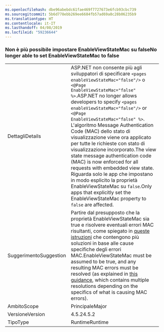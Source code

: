 ```yaml
---
ms.openlocfilehash: dbe96abebdc61fae469f7727673e6fcb93cbc739
ms.sourcegitcommit: 5b6d778ebb269ee6684fb57ad69a8c28b06235b9
ms.translationtype: HT
ms.contentlocale: it-IT
ms.lasthandoff: 04/08/2019
ms.locfileid: "59236644"
---
```

### <a name="no-longer-able-to-set-enableviewstatemac-to-false"></a><span data-ttu-id="7a016-101">Non è più possibile impostare EnableViewStateMac su false</span><span class="sxs-lookup"><span data-stu-id="7a016-101">No longer able to set EnableViewStateMac to false</span></span>

|   |   |
|---|---|
|<span data-ttu-id="7a016-102">Dettagli</span><span class="sxs-lookup"><span data-stu-id="7a016-102">Details</span></span>|<span data-ttu-id="7a016-103">ASP.NET non consente più agli sviluppatori di specificare <code>&lt;pages enableViewStateMac=&quot;false&quot;/&gt;</code> o <code>&lt;@Page EnableViewStateMac=&quot;false&quot; %&gt;</code>.</span><span class="sxs-lookup"><span data-stu-id="7a016-103">ASP.NET no longer allows developers to specify <code>&lt;pages enableViewStateMac=&quot;false&quot;/&gt;</code> or <code>&lt;@Page EnableViewStateMac=&quot;false&quot; %&gt;</code>.</span></span> <span data-ttu-id="7a016-104">L'algoritmo Message Authentication Code (MAC) dello stato di visualizzazione viene ora applicato per tutte le richieste con stato di visualizzazione incorporato.</span><span class="sxs-lookup"><span data-stu-id="7a016-104">The view state message authentication code (MAC) is now enforced for all requests with embedded view state.</span></span> <span data-ttu-id="7a016-105">Riguarda solo le app che impostano in modo esplicito la proprietà EnableViewStateMac su <code>false</code>.</span><span class="sxs-lookup"><span data-stu-id="7a016-105">Only apps that explicitly set the EnableViewStateMac property to <code>false</code> are affected.</span></span>|
|<span data-ttu-id="7a016-106">Suggerimento</span><span class="sxs-lookup"><span data-stu-id="7a016-106">Suggestion</span></span>|<span data-ttu-id="7a016-107">Partire dal presupposto che la proprietà EnableViewStateMac sia true e risolvere eventuali errori MAC risultanti, come spiegato in [queste istruzioni](https://support.microsoft.com/kb/2915218) che contengono più soluzioni in base alle cause specifiche degli errori MAC.</span><span class="sxs-lookup"><span data-stu-id="7a016-107">EnableViewStateMac must be assumed to be true, and any resulting MAC errors must be resolved (as explained in [this guidance](https://support.microsoft.com/kb/2915218), which contains multiple resolutions depending on the specifics of what is causing MAC errors).</span></span>|
|<span data-ttu-id="7a016-108">Ambito</span><span class="sxs-lookup"><span data-stu-id="7a016-108">Scope</span></span>|<span data-ttu-id="7a016-109">Principale</span><span class="sxs-lookup"><span data-stu-id="7a016-109">Major</span></span>|
|<span data-ttu-id="7a016-110">Versione</span><span class="sxs-lookup"><span data-stu-id="7a016-110">Version</span></span>|<span data-ttu-id="7a016-111">4.5.2</span><span class="sxs-lookup"><span data-stu-id="7a016-111">4.5.2</span></span>|
|<span data-ttu-id="7a016-112">Tipo</span><span class="sxs-lookup"><span data-stu-id="7a016-112">Type</span></span>|<span data-ttu-id="7a016-113">Runtime</span><span class="sxs-lookup"><span data-stu-id="7a016-113">Runtime</span></span>|
